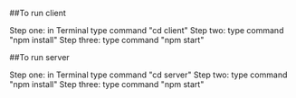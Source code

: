 ##To run client

Step one: in Terminal type command "cd client"
Step two: type command "npm install"
Step three: type command "npm start"

##To run server

Step one: in Terminal type command "cd server"
Step two: type command "npm install"
Step three: type command "npm start"
